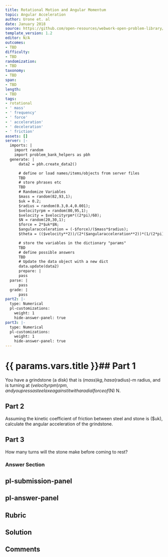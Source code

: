 ```yaml
---
title: Rotational Motion and Angular Momentum
topic: Angular Acceleration
author: Urone et. al
date: January 2018
source: https://github.com/open-resources/webwork-open-problem-library/tree/master/Contrib/BrockPhysics/College_Physics_Urone/10.Rotational_Motion_and_Angular_Momentum/10-01.Angular_Acceleration/NU_U17_10_01_003.pg
template_version: 1.2
editor: N/A
outcomes:
- TBD
difficulty:
- TBD
randomization:
- TBD
taxonomy:
- TBD
span:
- TBD
length:
- TBD
tags:
- rotational
- ' mass'
- ' frequency'
- ' force'
- ' acceleration'
- ' deceleration'
- ' friction'
assets: []
server: |-
  imports: |
    import random
    import problem_bank_helpers as pbh
  generate: |
      data2 = pbh.create_data2()

      # define or load names/items/objects from server files
      TBD
      # store phrases etc
      TBD
      # Randomize Variables
      $mass = random(82,93,1);
      $uk = 0.2;
      $radius = random(0.3,0.4,0.001);
      $velocityrpm = random(80,95,1);
      $velocity = $velocityrpm*((2*pi)/60);
      $N = random(20,30,1);
      $force = 2*$uk*$N;
      $angularacceleration = (-$force)/($mass*$radius);
      $theta = (($velocity**2))/(2*($angularacceleration**2))*(1/(2*pi));

      # store the variables in the dictionary "params"
      TBD
      # define possible answers
      TBD
      # Update the data object with a new dict
      data.update(data2)
      prepare: |
      pass
  parse: |
      pass
  grade: |
      pass
part2: |-
  type: Numerical
  pl-customizations:
    weight: 1
    hide-answer-panel: true
part3: |-
  type: Numerical
  pl-customizations:
    weight: 1
    hide-answer-panel: true
---
```


# {{ params.vars.title }}## Part 1 
You have a grindstone (a disk) that is ($mass) kg, has a ($radius)-m radius, and is turning at ($velocityrpm) rpm, and you press a steel axe against it with a radial force of ($N) N. 
## Part 2 
Assuming the kinetic coefficient of friction between steel and stone is ($uk), calculate the angular acceleration of the grindstone. 
## Part 3 
How many turns will the stone make before coming to rest? 


### Answer Section 


## pl-submission-panel 


## pl-answer-panel 


## Rubric 


## Solution 


## Comments 


